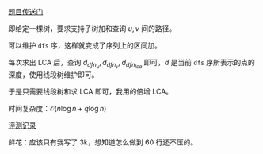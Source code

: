 [题目传送门](https://www.luogu.com.cn/problem/AT_abc294_g)

即给定一棵树，要求支持子树加和查询 $u, v$ 间的路径。

可以维护 $\texttt{dfs}$ 序，这样就变成了序列上的区间加。

每次求出 LCA 后，查询 $d_{dfn_u}, d_{dfn_v}, d_{dfn_{lca}}$ 即可，$d$ 是当前 $\texttt{dfs}$ 序所表示的点的深度，使用线段树维护即可。

于是只需要线段树和求 LCA 即可，我用的倍增 LCA。

时间复杂度：$\mathcal{O}({n\log n+q\log n)}$

[评测记录](https://www.luogu.com.cn/record/105362383)

鲜花：应该只有我写了 3k，想知道怎么做到 $60$ 行还不压的。